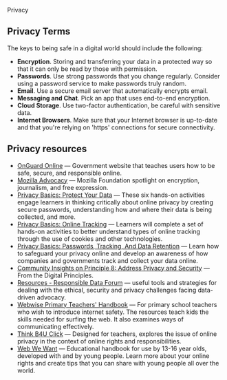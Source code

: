 Privacy



## Privacy Terms

The keys to being safe in a digital world should include the following:

- **Encryption**. Storing and transferring your data in a protected way so that it can only be read by those with permission.
- **Passwords**. Use strong passwords that you change regularly. Consider using a password service to make passwords truly random.
- **Email**. Use a secure email server that automatically encrypts email.
- **Messaging and Chat**. Pick an app that uses end-to-end encryption.
- **Cloud Storage**. Use two-factor authentication, be careful with sensitive data.
- **Internet Browsers**. Make sure that your Internet browser is up-to-date and that you're relying on 'https' connections for secure connectivity.



## Privacy resources

- [OnGuard Online](http://www.onguardonline.gov/) — Government website that teaches users how to be safe, secure, and responsible online.
- [Mozilla Advocacy](https://advocacy.mozilla.org/encrypt/social/3) — Mozilla Foundation spotlight on encryption, journalism, and free expression.
- [Privacy Basics: Protect Your Data](https://teach.mozilla.org/activities/protect-your-data/) — These six hands-on activities engage learners in thinking critically about online privacy by creating secure passwords, understanding how and where their data is being collected, and more.
- [Privacy Basics: Online Tracking](https://d157rqmxrxj6ey.cloudfront.net/mozstacy/21938/) — Learners will complete a set of hands-on activities to better understand types of online tracking through the use of cookies and other technologies.
- [Privacy Basics: Passwords, Tracking, And Data Retention](https://teach.mozilla.org/activities/privacy-basics/) — Learn how to safeguard your privacy online and develop an awareness of how companies and governments track and collect your data online.
- [Community Insights on Principle 8: Address Privacy and Security](http://digitalprinciples.org/community-insights-on-principle-8-address-privacy-and-security/) — From the Digital Principles.
- [Resources - Responsible Data Forum](https://responsibledata.io/category/resources/) — useful tools and strategies for dealing with the ethical, security and privacy challenges facing data-driven advocacy.
- [Webwise Primary Teachers' Handbook](http://www.webwise.ie/2014/teachers/webwiseprimaryprogramme/) — For primary school teachers who wish to introduce internet safety. The resources teach kids the skills needed for surfing the web. It also examines ways of communicating effectively.
- [Think B4U Click](http://www.webwise.ie/2014/teachers/thinkb4uclick-2/) — Designed for teachers, explores the issue of online privacy in the context of online rights and responsibilities.
- [Web We Want](http://www.webwise.ie/2014/teachers/web-we-want-2/) — Educational handbook for use by 13-16 year olds, developed with and by young people. Learn more about your online rights and create tips that you can share with young people all over the world.